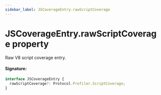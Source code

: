 ```yaml
---
sidebar_label: JSCoverageEntry.rawScriptCoverage
---
```


# JSCoverageEntry.rawScriptCoverage property

Raw V8 script coverage entry.

#### Signature:

```typescript
interface JSCoverageEntry {
  rawScriptCoverage?: Protocol.Profiler.ScriptCoverage;
}
```
